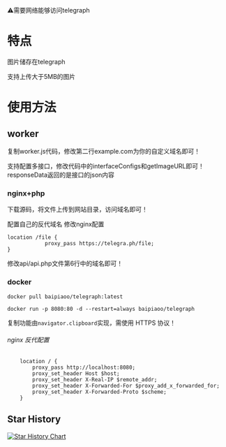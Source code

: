 ⚠️需要网络能够访问telegraph

# 特点
图片储存在telegraph

支持上传大于5MB的图片

# 使用方法
## worker
复制worker.js代码，修改第二行example.com为你的自定义域名即可！

支持配置多接口，修改代码中的interfaceConfigs和getImageURL即可！
responseData返回的是接口的json内容

### nginx+php
下载源码，将文件上传到网站目录，访问域名即可！

配置自己的反代域名
修改nginx配置
```
location /file {
            proxy_pass https://telegra.ph/file;
}
```
修改api/api.php文件第6行中的域名即可！

### docker

```docker pull baipiaoo/telegraph:latest```

```docker run -p 8080:80 -d --restart=always baipiaoo/telegraph```

复制功能由```navigator.clipboard```实现，需使用 HTTPS 协议！
###### nginx 反代配置
```
    location / {
        proxy_pass http://localhost:8080;
        proxy_set_header Host $host;
        proxy_set_header X-Real-IP $remote_addr;
        proxy_set_header X-Forwarded-For $proxy_add_x_forwarded_for;
        proxy_set_header X-Forwarded-Proto $scheme;
    }
```    
## Star History

[![Star History Chart](https://api.star-history.com/svg?repos=0-RTT/telegraph&type=Date)](https://star-history.com/#0-RTT/telegraph&Date)
